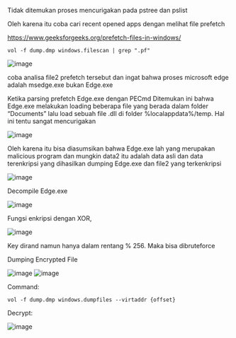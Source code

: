 Tidak ditemukan proses mencurigakan pada pstree dan pslist

Oleh karena itu coba cari recent opened apps dengan melihat file prefetch

https://www.geeksforgeeks.org/prefetch-files-in-windows/ 

```vol -f dump.dmp windows.filescan | grep ".pf"```

![image](https://github.com/user-attachments/assets/2bd0ab77-5b92-4e6e-a017-b576fb25d638)


coba analisa file2 prefetch tersebut dan ingat bahwa proses microsoft edge adalah msedge.exe bukan Edge.exe

Ketika parsing prefetch Edge.exe dengan PECmd
Ditemukan ini bahwa Edge.exe melakukan loading beberapa file yang berada dalam folder “Documents” lalu load sebuah file .dll di folder %localappdata%/temp. Hal ini tentu sangat mencurigakan

![image](https://github.com/user-attachments/assets/38a79151-b37b-44b8-a180-aee06970919e)

Oleh karena itu bisa diasumsikan bahwa Edge.exe lah yang merupakan malicious program dan mungkin data2 itu adalah data asli dan data terenkripsi yang dihasilkan
dumping Edge.exe dan file2 yang terkenkripsi

![image](https://github.com/user-attachments/assets/e3eac30c-7083-40b7-be43-5d0608e166e7)

Decompile Edge.exe

![image](https://github.com/user-attachments/assets/8c0a06c2-f112-4341-8090-ffb841856c9a)

Fungsi enkripsi dengan XOR,

![image](https://github.com/user-attachments/assets/3dc14694-d4c2-4e97-a728-89048fd146a9)

Key dirand namun hanya dalam rentang % 256. Maka bisa dibruteforce

Dumping Encrypted File

![image](https://github.com/user-attachments/assets/a3fc04a7-6b88-44d7-83be-00f7abb014ba)
![image](https://github.com/user-attachments/assets/7021999f-05dc-409f-8d6b-271421acf34b)


Command:

```vol -f dump.dmp windows.dumpfiles --virtaddr {offset}```

Decrypt:

![image](https://github.com/user-attachments/assets/0ff673c6-1b14-465f-af2d-5658028e6b6c)
